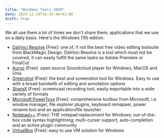 ```yaml
---
title: "Windows Tools 2020"
date: 2020-12-29T16:34:46+01:00
draft: true
---
```


We all use them a lot of times we don't share them; applications that we use on a daily basis. Here's the Windows (10) edition.

* [DaVinci Resolve](https://www.blackmagicdesign.com/de/products/davinciresolve/) [Free]: one of, if not the best free video editing toolsuite from BlackMagic Design. DaVinci Resolve is a tool which must not be covered, it can easily fulfill the same tasks as Adobe Premiere or FinalCut
* [Auryo](https://auryo.com/) [Free]: open source Soundcloud player for Windows, MacOS and Unix
* [Greenshot](https://getgreenshot.org/) [Free]: the best and screenshot tool for Windows. Easy to use with a broad bandwith of editing and annotation options
* [ShareX](https://getsharex.com/) [Free]: screencast recording tool, easily exportable into a wide variety of formats
* [Microsoft PowerToys](https://github.com/microsoft/PowerToys) [Free]: comprehensive toolbox from Microsoft; i.e. window manager, file explorer plugins, keyboard remapper, power rename tool and an application/file launcher
* [Notepad++](https://notepad-plus-plus.org/) [Free]: THE notepad replacement for Windows; out-of-the-box code syntax highlightning; multi-curser support, auto-completion and an active plugin community
* [VirtualBox](https://www.virtualbox.org/) [Free]: easy to use VM solution for Windows